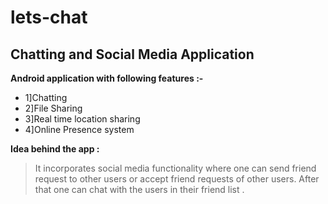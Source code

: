# lets-chat
## Chatting and Social Media Application

**Android application with following features :-**
* 1]Chatting
* 2]File Sharing
* 3]Real time location sharing
* 4]Online Presence system


**Idea behind the app :**

> It incorporates social media functionality where one can send friend request to other users or accept friend requests of other users. After that one can chat with the users in their friend list .

